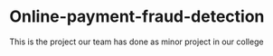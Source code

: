 # Online-payment-fraud-detection
This is the project our team has done as minor project in our college
